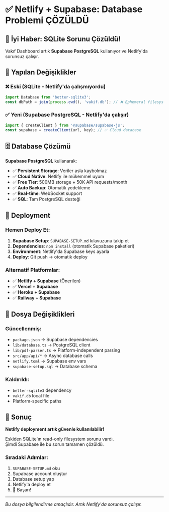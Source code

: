 # ✅ Netlify + Supabase: Database Problemi ÇÖZÜLDÜ

## 🎉 İyi Haber: SQLite Sorunu Çözüldü!

Vakıf Dashboard artık **Supabase PostgreSQL** kullanıyor ve Netlify'da sorunsuz çalışır.

## 🔄 Yapılan Değişiklikler

### ❌ Eski (SQLite - Netlify'da çalışmıyordu)
```typescript
import Database from 'better-sqlite3';
const dbPath = join(process.cwd(), 'vakif.db'); // ❌ Ephemeral filesystem
```

### ✅ Yeni (Supabase PostgreSQL - Netlify'da çalışır)
```typescript
import { createClient } from '@supabase/supabase-js';
const supabase = createClient(url, key); // ✅ Cloud database
```

## 🗄️ Database Çözümü

**Supabase PostgreSQL** kullanarak:
- ✅ **Persistent Storage**: Veriler asla kaybolmaz
- ✅ **Cloud Native**: Netlify ile mükemmel uyum
- ✅ **Free Tier**: 500MB storage + 50K API requests/month
- ✅ **Auto Backup**: Otomatik yedekleme
- ✅ **Real-time**: WebSocket support
- ✅ **SQL**: Tam PostgreSQL desteği

## 🚀 Deployment

### Hemen Deploy Et:
1. **Supabase Setup**: `SUPABASE-SETUP.md` kılavuzunu takip et
2. **Dependencies**: `npm install` (otomatik Supabase paketleri)
3. **Environment**: Netlify'da Supabase keys ayarla
4. **Deploy**: Git push → otomatik deploy

### Alternatif Platformlar:
- ✅ **Netlify + Supabase** (Önerilen)
- ✅ **Vercel + Supabase** 
- ✅ **Heroku + Supabase**
- ✅ **Railway + Supabase**

## 📁 Dosya Değişiklikleri

### Güncellenmiş:
- `package.json` → Supabase dependencies
- `lib/database.ts` → PostgreSQL client
- `lib/pdf-parser.ts` → Platform-independent parsing
- `src/app/api/*` → Async database calls
- `netlify.toml` → Supabase env vars
- `supabase-setup.sql` → Database schema

### Kaldırıldı:
- `better-sqlite3` dependency
- `vakif.db` local file
- Platform-specific paths

## 🎯 Sonuç

**Netlify deployment artık güvenle kullanılabilir!**

Eskiden SQLite'ın read-only filesystem sorunu vardı.  
Şimdi Supabase ile bu sorun tamamen çözüldü.

### Sıradaki Adımlar:
1. `SUPABASE-SETUP.md` oku
2. Supabase account oluştur
3. Database setup yap
4. Netlify'a deploy et
5. 🎉 Başarı!

---

*Bu dosya bilgilendirme amaçlıdır. Artık Netlify'da sorunsuz çalışır.* 